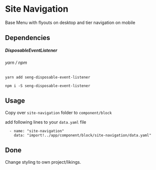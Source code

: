 # Site Navigation

Base Menu with flyouts on desktop and tier navigation on mobile

## Dependencies

##### DisposableEventListener

###### yarn / npm
`yarn add seng-disposable-event-listener`

`npm i -S seng-disposable-event-listener`

## Usage

Copy over `site-navigation` folder to `component/block`

add following lines to your `data.yaml` file

```
  - name: "site-navigation"
    data: "import!../app/component/block/site-navigation/data.yaml"
```

## Done

Change styling to own project/likings.
